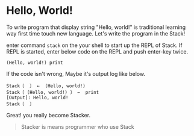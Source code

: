 # Hello, World!

To write program that display string "Hello, world!" is traditional learning way first time touch new language.
Let's write the program in the Stack!

enter command `stack` on the your shell to start up the REPL of Stack.
If REPL is started, enter below code on the REPL and push enter-key twice.

```stack
(Hello, world!) print
```
If the code isn't wrong, Maybe it's output log like below.

```shell
Stack〔  〕 ←  (Hello, world!)
Stack〔 (Hello, world!) 〕 ←  print
[Output]: Hello, world!
Stack〔  〕
```

Great! you really become Stacker.
> Stacker is means programmer who use Stack
